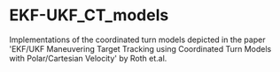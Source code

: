 # EKF-UKF_CT_models 
Implementations of the coordinated turn models depicted in the paper 
'EKF/UKF Maneuvering Target Tracking using
Coordinated Turn Models with Polar/Cartesian
Velocity' by Roth et.al.
